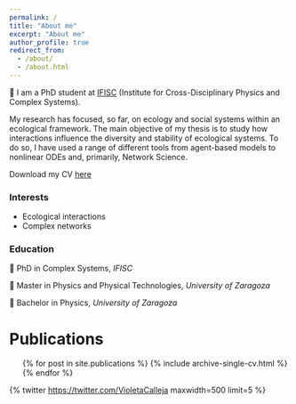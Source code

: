 ```yaml
---
permalink: /
title: "About me"
excerpt: "About me"
author_profile: true
redirect_from: 
  - /about/
  - /about.html
---
```


:wave: I am a PhD student at [IFISC](https://ifisc.uib-csic.es/en/) (Institute for Cross-Disciplinary Physics and Complex Systems).

My research has focused, so far, on ecology and social systems within an ecological framework. The main objective of my thesis is to study how interactions influence the diversity and stability of ecological systems. To do so, I have used a range of different tools from agent-based models to nonlinear ODEs and, primarily, Network Science. 

Download my CV [here](http://violetavivi.github.io/files/myCV230522.pdf)

### Interests
- Ecological interactions
- Complex networks
### Education
:hatched_chick: PhD in Complex Systems, _IFISC_
      
:hatching_chick: Master in Physics and Physical Technologies, _University of Zaragoza_
      
:egg: Bachelor in Physics, _University of Zaragoza_


Publications
======
  <ul>{% for post in site.publications %}
    {% include archive-single-cv.html %}
  {% endfor %}</ul>
  
{% twitter https://twitter.com/VioletaCalleja maxwidth=500 limit=5 %}
